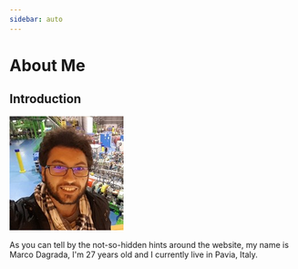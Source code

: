 ```yaml
---
sidebar: auto
---
```

# About Me
## Introduction

![Me](./me.jpeg)

As you can tell by the not-so-hidden hints around the website, my name is Marco Dagrada, I'm 27 years old and I currently live in Pavia, Italy.